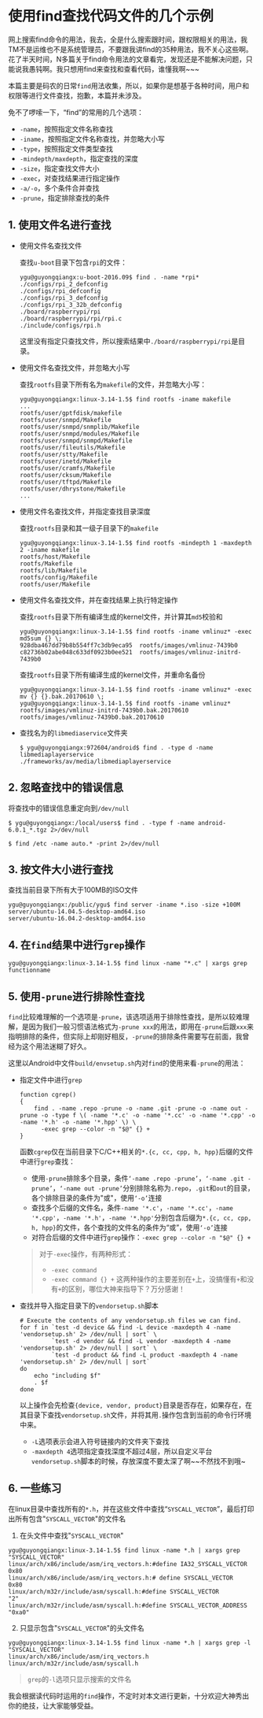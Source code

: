 # 使用find查找代码文件的几个示例

网上搜索find命令的用法，我去，全是什么搜索跟时间，跟权限相关的用法，我TM不是运维也不是系统管理员，不要跟我讲find的35种用法，我不关心这些啊。花了半天时间，N多篇关于find命令用法的文章看完，发现还是不能解决问题，只能说我愚钝啊。我只想用find来查找和查看代码，谁懂我啊~~~

本篇主要是码农的日常`find`用法收集，所以，如果你是想基于各种时间，用户和权限等进行文件查找，抱歉，本篇并未涉及。

免不了啰嗦一下，“find”的常用的几个选项：

- `-name`，按照指定文件名称查找
- `-iname`，按照指定文件名称查找，并忽略大小写
- `-type`，按照指定文件类型查找
- `-mindepth/maxdepth`，指定查找的深度
- `-size`，指定查找文件大小
- `-exec`，对查找结果进行指定操作
- `-a/-o`，多个条件合并查找
- `-prune`，指定排除查找的条件

## 1. 使用文件名进行查找

- 使用文件名查找文件

  查找`u-boot`目录下包含`rpi`的文件：
  ```
  ygu@guyongqiangx:u-boot-2016.09$ find . -name *rpi*
  ./configs/rpi_2_defconfig
  ./configs/rpi_defconfig
  ./configs/rpi_3_defconfig
  ./configs/rpi_3_32b_defconfig
  ./board/raspberrypi/rpi
  ./board/raspberrypi/rpi/rpi.c
  ./include/configs/rpi.h
  ```
  这里没有指定只查找文件，所以搜索结果中`./board/raspberrypi/rpi`是目录。

- 使用文件名查找文件，并忽略大小写

  查找`rootfs`目录下所有名为`makefile`的文件，并忽略大小写：
  ```
  ygu@guyongqiangx:linux-3.14-1.5$ find rootfs -iname makefile
  ...
  rootfs/user/gptfdisk/makefile
  rootfs/user/snmpd/Makefile
  rootfs/user/snmpd/snmplib/Makefile
  rootfs/user/snmpd/modules/Makefile
  rootfs/user/snmpd/snmpd/Makefile
  rootfs/user/fileutils/Makefile
  rootfs/user/stty/Makefile
  rootfs/user/inetd/Makefile
  rootfs/user/cramfs/Makefile
  rootfs/user/cksum/Makefile
  rootfs/user/tftpd/Makefile
  rootfs/user/dhrystone/Makefile
  ...
  ```  
- 使用文件名查找文件，并指定查找目录深度

  查找`rootfs`目录和其一级子目录下的`makefile`
  ```
  ygu@guyongqiangx:linux-3.14-1.5$ find rootfs -mindepth 1 -maxdepth 2 -iname makefile   
  rootfs/host/Makefile
  rootfs/Makefile
  rootfs/lib/Makefile
  rootfs/config/Makefile
  rootfs/user/Makefile
  ```
- 使用文件名查找文件，并在查找结果上执行特定操作

  查找`rootfs`目录下所有编译生成的kernel文件，并计算其`md5`校验和
  ```
  ygu@guyongqiangx:linux-3.14-1.5$ find rootfs -iname vmlinuz* -exec md5sum {} \;
  928dba467dd79b8b554ff7c3db9eca95  rootfs/images/vmlinuz-7439b0
  c82736b02abe048c633df0923b0ee521  rootfs/images/vmlinuz-initrd-7439b0
  ```

  查找`rootfs`目录下所有编译生成的kernel文件，并重命名备份
  ```
  ygu@guyongqiangx:linux-3.14-1.5$ find rootfs -iname vmlinuz* -exec mv {} {}.bak.20170610 \;
  ygu@guyongqiangx:linux-3.14-1.5$ find rootfs -iname vmlinuz*
  rootfs/images/vmlinuz-initrd-7439b0.bak.20170610
  rootfs/images/vmlinuz-7439b0.bak.20170610
  ```

- 查找名为的`libmediaservice`文件夹

  ```
  $ ygu@guyongqiangx:972604/android$ find . -type d -name libmediaplayerservice
  ./frameworks/av/media/libmediaplayerservice
  ```

## 2. 忽略查找中的错误信息

将查找中的错误信息重定向到`/dev/null`

```
$ ygu@guyongqiangx:/local/users$ find . -type f -name android-6.0.1_*.tgz 2>/dev/null
```

```
$ find /etc -name auto.* -print 2>/dev/null
```

## 3. 按文件大小进行查找

查找当前目录下所有大于100MB的ISO文件

```
ygu@guyongqiangx:/public/ygu$ find server -iname *.iso -size +100M
server/ubuntu-14.04.5-desktop-amd64.iso
server/ubuntu-16.04.2-desktop-amd64.iso
```

## 4. 在`find`结果中进行`grep`操作

```
ygu@guyongqiangx:linux-3.14-1.5$ find linux -name "*.c" | xargs grep functionname
```

## 5. 使用`-prune`进行排除性查找

`find`比较难理解的一个选项是`-prune`，该选项适用于排除性查找，是所以较难理解，是因为我们一般习惯语法格式为`-prune xxx`的用法，即用在`-prune`后跟`xxx`来指明排除的条件，但实际上却刚好相反，`-prune`的排除条件需要写在前面，我曾经为这个用法迷糊了好久。

这里以Android中文件`build/envsetup.sh`内对`find`的使用来看`-prune`的用法：

- 指定文件中进行`grep`

  ```
  function cgrep()
  {
      find . -name .repo -prune -o -name .git -prune -o -name out -prune -o -type f \( -name '*.c' -o -name '*.cc' -o -name '*.cpp' -o -name '*.h' -o -name '*.hpp' \) \
        -exec grep --color -n "$@" {} +
  }

  ```

  函数`cgrep`仅在当前目录下C/C++相关的`*.{c, cc, cpp, h, hpp}`后缀的文件中进行`grep`查找：
  - 使用`-prune`排除多个目录，条件`‘-name .repo -prune’`，`‘-name .git -prune’`，`‘-name out -prune’`分别排除名称为`.repo`，`.git`和`out`的目录，各个排除目录的条件为"或"，使用`‘-o’`连接
  - 查找多个后缀的文件名，条件`-name '*.c'`，`-name '*.cc'`，`-name '*.cpp'`，`-name '*.h'`，`-name '*.hpp'`分别包含后缀为`*.{c, cc, cpp, h, hpp}`的文件，各个查找的文件名的条件为“或”，使用`‘-o’`连接
  - 对符合后缀的文件中进行`grep`操作：`-exec grep --color -n "$@" {} +`

  > 对于`-exec`操作，有两种形式：
  > - `-exec command`
  > - `-exec command {} +`
  > 这两种操作的主要差别在`+`上，没搞懂有`+`和没有`+`的区别，哪位大神来指导下？万分感谢！

- 查找并导入指定目录下的`vendorsetup.sh`脚本

  ```
  # Execute the contents of any vendorsetup.sh files we can find.
  for f in `test -d device && find -L device -maxdepth 4 -name 'vendorsetup.sh' 2> /dev/null | sort` \
           `test -d vendor && find -L vendor -maxdepth 4 -name 'vendorsetup.sh' 2> /dev/null | sort` \
           `test -d product && find -L product -maxdepth 4 -name 'vendorsetup.sh' 2> /dev/null | sort`
  do
      echo "including $f"
      . $f
  done
  ```
  以上操作会先检查`{device, vendor, product}`目录是否存在，如果存在，在其目录下查找`vendorsetup.sh`文件，并将其用`.`操作包含到当前的命令行环境中来。

  - `-L`选项表示会进入符号链接内的文件夹下查找
  - `-maxdepth 4`选项指定查找深度不超过4层，所以自定义平台`vendorsetup.sh`脚本的时候，存放深度不要太深了啊~~不然找不到哦~

## 6. 一些练习
在linux目录中查找所有的`*.h`，并在这些文件中查找“`SYSCALL_VECTOR`”，最后打印出所有包含"`SYSCALL_VECTOR`"的文件名

1. 在头文件中查找"`SYSCALL_VECTOR`"
```
ygu@guyongqiangx:linux-3.14-1.5$ find linux -name *.h | xargs grep "SYSCALL_VECTOR"
linux/arch/x86/include/asm/irq_vectors.h:#define IA32_SYSCALL_VECTOR            0x80
linux/arch/x86/include/asm/irq_vectors.h:# define SYSCALL_VECTOR                        0x80
linux/arch/m32r/include/asm/syscall.h:#define SYSCALL_VECTOR          "2"
linux/arch/m32r/include/asm/syscall.h:#define SYSCALL_VECTOR_ADDRESS  "0xa0"
```

2. 只显示包含"`SYSCALL_VECTOR`"的头文件名
```
ygu@guyongqiangx:linux-3.14-1.5$ find linux -name *.h | xargs grep -l "SYSCALL_VECTOR" 
linux/arch/x86/include/asm/irq_vectors.h
linux/arch/m32r/include/asm/syscall.h
```

> `grep`的`-l`选项只显示搜索的文件名

我会根据读代码时运用的`find`操作，不定时对本文进行更新，十分欢迎大神秀出你的绝技，让大家能够受益。
